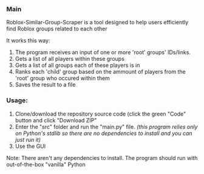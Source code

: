 ### Main
Roblox-Similar-Group-Scraper is a tool designed to help users efficiently find Roblox groups related to each other

It works this way:
1. The program receives an input of one or more 'root' groups' IDs/links.
2. Gets a list of all players within these groups
3. Gets a list of all groups each of these players is in
4. Ranks each 'child' group based on the ammount of players from the 'root' group who occured within them
5. Saves the result to a file

### Usage:
1. Clone/download the repository source code (click the green "Code" button and click "Download ZIP"
2. Enter the "src" folder and run the "main.py" file. *(this program relies only on Python's stdlib so there are no dependencies to install and you can just run it)*
3. Use the GUI

Note: There aren't any dependencies to install. The program should run with out-of-the-box "vanilla" Python
